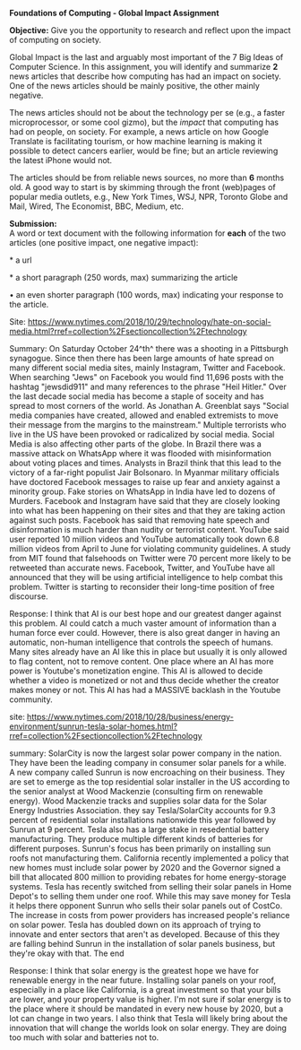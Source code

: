 **Foundations of Computing - Global Impact Assignment**

**Objective:** Give you the opportunity to research and reflect upon the impact of computing on society.

Global Impact is the last and arguably most important of the 7 Big Ideas of Computer Science. In this assignment, you will identify and summarize **2** news articles that describe how computing has had an impact on society. One of the news articles should be mainly positive, the other mainly negative.

The news articles should not be about the technology per se (e.g., a faster microprocessor, or some cool gizmo), but the *impact* that computing has had on people, on society. For example, a news article on how Google Translate is facilitating tourism, or how machine learning is making it possible to detect cancers earlier, would be fine; but an article reviewing the latest iPhone would not.

The articles should be from reliable news sources, no more than **6** months old. A good way to start is by skimming through the front (web)pages of popular media outlets, e.g., New York Times, WSJ, NPR, Toronto Globe and Mail, Wired, The Economist, BBC, Medium, etc.

**Submission:**\
A word or text document with the following information for **each** of the two articles (one positive impact, one negative impact):

\* a url

\* a short paragraph (250 words, max) summarizing the article

• an even shorter paragraph (100 words, max) indicating your response to the article.

Site: <https://www.nytimes.com/2018/10/29/technology/hate-on-social-media.html?rref=collection%2Fsectioncollection%2Ftechnology>

Summary: On Saturday October 24^th^ there was a shooting in a Pittsburgh synagogue. Since then there has been large amounts of hate spread on many different social media sites, mainly Instagram, Twitter and Facebook. When searching "Jews" on Facebook you would find 11,696 posts with the hashtag "jewsdid911" and many references to the phrase "Heil Hitler." Over the last decade social media has become a staple of soceity and has spread to most corners of the world. As Jonathan A. Greenblat says "Social media companies have created, allowed and enabled extremists to move their message from the margins to the mainstream." Multiple terrorists who live in the US have been provoked or radicalized by social media. Social Media is also affecting other parts of the globe. In Brazil there was a massive attack on WhatsApp where it was flooded with misinformation about voting places and times. Analysts in Brazil think that this lead to the victory of a far-right populist Jair Bolsonaro. In Myanmar military officials have doctored Facebook messages to raise up fear and anxiety against a minority group. Fake stories on WhatsApp in India have led to dozens of Murders. Facebook and Instagram have said that they are closely looking into what has been happening on their sites and that they are taking action against such posts. Facebook has said that removing hate speech and disinformation is much harder than nudity or terrorist content. YouTube said user reported 10 million videos and YouTube automatically took down 6.8 million videos from April to June for violating community guidelines. A study from MIT found that falsehoods on Twitter were 70 percent more likely to be retweeted than accurate news. Facebook, Twitter, and YouTube have all announced that they will be using artificial intelligence to help combat this problem. Twitter is starting to reconsider their long-time position of free discourse.

Response: I think that AI is our best hope and our greatest danger against this problem. AI could catch a much vaster amount of information than a human force ever could. However, there is also great danger in having an automatic, non-human intelligence that controls the speech of humans. Many sites already have an AI like this in place but usually it is only allowed to flag content, not to remove content. One place where an AI has more power is Youtube's monetization engine. This AI is allowed to decide whether a video is monetized or not and thus decide whether the creator makes money or not. This AI has had a MASSIVE backlash in the Youtube community.

site: <https://www.nytimes.com/2018/10/28/business/energy-environment/sunrun-tesla-solar-homes.html?rref=collection%2Fsectioncollection%2Ftechnology>

summary: SolarCity is now the largest solar power company in the nation. They have been the leading company in consumer solar panels for a while. A new company called Sunrun is now encroaching on their business. They are set to emerge as the top residential solar installer in the US according to the senior analyst at Wood Mackenzie (consulting firm on renewable energy). Wood Mackenzie tracks and supplies solar data for the Solar Energy Industries Association. they say Tesla/SolarCity accounts for 9.3 percent of residential solar installations nationwide this year followed by Sunrun at 9 percent. Tesla also has a large stake in resedential battery manufacturing. They produce multiple different kinds of batteries for different purposes. Sunrun's focus has been primarily on installing sun roofs not manufacturing them. California recently implemented a policy that new homes must include solar power by 2020 and the Governor signed a bill that allocated 800 million to providing rebates for home energy-storage systems. Tesla has recently switched from selling their solar panels in Home Depot's to selling them under one roof. While this may save money for Tesla it helps there opponent Sunrun who sells their solar panels out of CostCo. The increase in costs from power providers has increased people's reliance on solar power. Tesla has doubled down on its approach of trying to innovate and enter sectors that aren't as developed. Because of this they are falling behind Sunrun in the installation of solar panels business, but they're okay with that. The end

Response: I think that solar energy is the greatest hope we have for renewable energy in the near future. Installing solar panels on your roof, especially in a place like California, is a great investment so that your bills are lower, and your property value is higher. I'm not sure if solar energy is to the place where it should be mandated in every new house by 2020, but a lot can change in two years. I also think that Tesla will likely bring about the innovation that will change the worlds look on solar energy. They are doing too much with solar and batteries not to.
